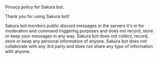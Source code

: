 Privacy policy for Sakura bot.

Thank you for using Sakura bot!

Sakura bot monitors public discord messages in the servers it's in for moderation and command triggering purposes and does not record, store or keep your messages in any way.
Sakura bot does not collect, record, store or keep any personal information of anyone.
Sakura bot does not collaborate with any 3rd party and does not share any type of information with anyone.

